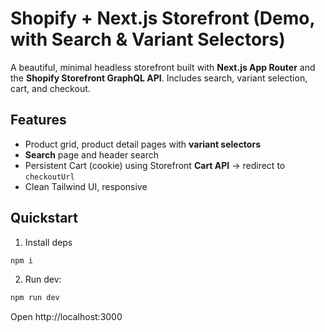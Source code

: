 # Shopify + Next.js Storefront (Demo, with Search & Variant Selectors)

A beautiful, minimal headless storefront built with **Next.js App Router** and the **Shopify Storefront GraphQL API**.
Includes search, variant selection, cart, and checkout.

## Features

- Product grid, product detail pages with **variant selectors**
- **Search** page and header search
- Persistent Cart (cookie) using Storefront **Cart API** → redirect to `checkoutUrl`
- Clean Tailwind UI, responsive

## Quickstart

1. Install deps

```bash
npm i
```

2. Run dev:

```bash
npm run dev
```

Open http://localhost:3000
